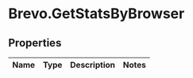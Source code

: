 # Brevo.GetStatsByBrowser

## Properties
Name | Type | Description | Notes
------------ | ------------- | ------------- | -------------


